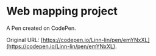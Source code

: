 # Web mapping project

A Pen created on CodePen.

Original URL: [https://codepen.io/Linn-lin/pen/emYNxXL](https://codepen.io/Linn-lin/pen/emYNxXL).

